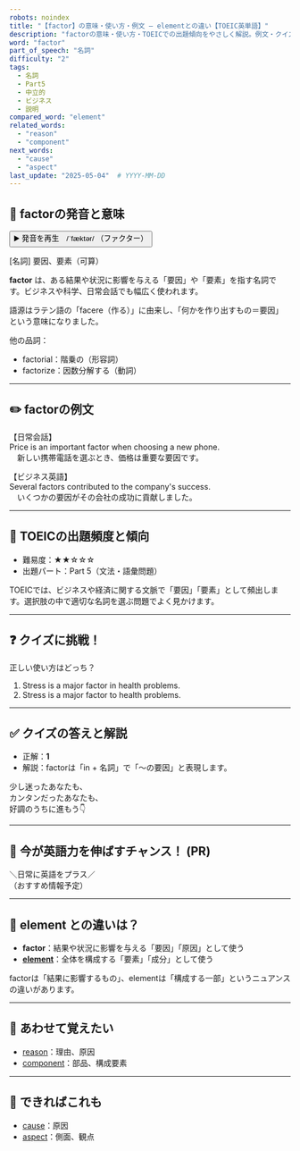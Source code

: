 ```yaml
---
robots: noindex
title: "【factor】の意味・使い方・例文 ― elementとの違い【TOEIC英単語】"
description: "factorの意味・使い方・TOEICでの出題傾向をやさしく解説。例文・クイズ付きでelementとの違いもわかりやすく学べます。"
word: "factor"
part_of_speech: "名詞"
difficulty: "2"
tags:
  - 名詞
  - Part5
  - 中立的
  - ビジネス
  - 説明
compared_word: "element"
related_words:
  - "reason"
  - "component"
next_words:
  - "cause"
  - "aspect"
last_update: "2025-05-04"  # YYYY-MM-DD
---
```


## 🔰 factorの発音と意味

<button class="play-audio" onclick="playTTS('factor')">
  <span class="play-audio-main">
    ▶️ 発音を再生　/ˈfæktər/
  </span>
  <span class="play-audio-sub">
    （ファクター）
  </span>
</button>

[名詞] 要因、要素（可算）

**factor** は、ある結果や状況に影響を与える「要因」や「要素」を指す名詞です。ビジネスや科学、日常会話でも幅広く使われます。

語源はラテン語の「facere（作る）」に由来し、「何かを作り出すもの＝要因」という意味になりました。

他の品詞：  
- factorial：階乗の（形容詞）
- factorize：因数分解する（動詞）

---

## ✏️ factorの例文

【日常会話】  
Price is an important factor when choosing a new phone.  
　新しい携帯電話を選ぶとき、価格は重要な要因です。

【ビジネス英語】  
Several factors contributed to the company's success.  
　いくつかの要因がその会社の成功に貢献しました。

---

## 🎯 TOEICの出題頻度と傾向

- 難易度：★★☆☆☆
- 出題パート：Part 5（文法・語彙問題）

TOEICでは、ビジネスや経済に関する文脈で「要因」「要素」として頻出します。選択肢の中で適切な名詞を選ぶ問題でよく見かけます。

---

## ❓ クイズに挑戦！

正しい使い方はどっち？

1. Stress is a major factor in health problems.  
2. Stress is a major factor to health problems.

---

## ✅ クイズの答えと解説

- 正解：**1**
- 解説：factorは「in + 名詞」で「～の要因」と表現します。

少し迷ったあなたも、  
カンタンだったあなたも、  
好調のうちに進もう👇️

---

## 🚀 今が英語力を伸ばすチャンス！ (PR)

<div class="info-center">
＼日常に英語をプラス／<br>  
（おすすめ情報予定）
</div>

---

## 🤔  element との違いは？

- **factor**：結果や状況に影響を与える「要因」「原因」として使う
- **[element](/word/element)**：全体を構成する「要素」「成分」として使う

factorは「結果に影響するもの」、elementは「構成する一部」というニュアンスの違いがあります。

---

## 🧩 あわせて覚えたい

- [reason](/word/reason)：理由、原因
- [component](/word/component)：部品、構成要素

---

## 📖 できればこれも

- [cause](/word/cause)：原因
- [aspect](/word/aspect)：側面、観点

<!-- cvid: aid30_bid23 -->
